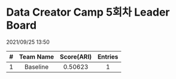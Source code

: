 # Data Creator Camp 5회차 Leader Board
2021/09/25 13:50

|#|Team Name|Score(ARI)|Entries|  
|:---:|:---:|:---:|:---:|  
|1|Baseline|0.50623|1|  

